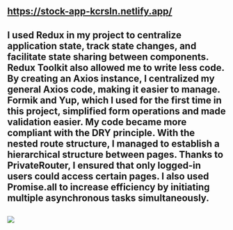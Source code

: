 ## https://stock-app-kcrsln.netlify.app/ <br/>

 ## I used Redux in my project to centralize application state, track state changes, and facilitate state sharing between components. Redux Toolkit also allowed me to write less code. By creating an Axios instance, I centralized my general Axios code, making it easier to manage. Formik and Yup, which I used for the first time in this project, simplified form operations and made validation easier. My code became more compliant with the DRY principle. With the nested route structure, I managed to establish a hierarchical structure between pages. Thanks to PrivateRouter, I ensured that only logged-in users could access certain pages. I also used Promise.all to increase efficiency by initiating multiple asynchronous tasks simultaneously.



 ## <img src="./public/stock-app-gif.gif" >
